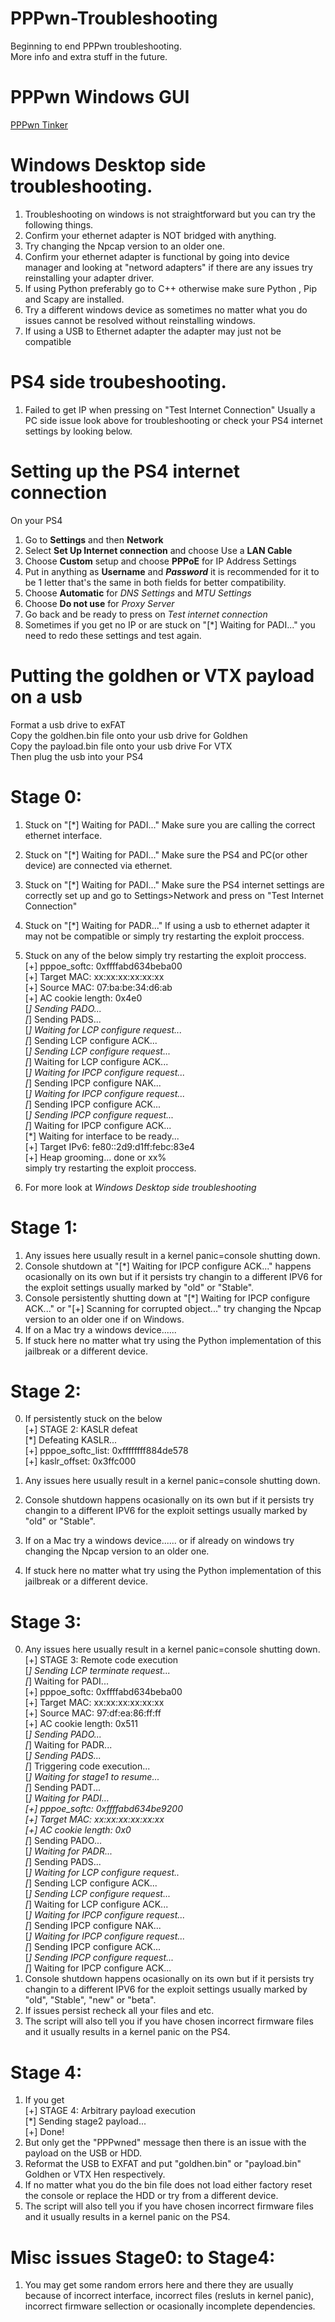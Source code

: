 # PPPwn-Troubleshooting     
Beginning to end PPPwn troubleshooting.   
More info and extra stuff in the future.    
      
# PPPwn Windows GUI 
[PPPwn Tinker](https://github.com/DrYenyen/PPPwn-Tinker-GUI)    
      

# Windows Desktop side troubleshooting.     
1. Troubleshooting on windows is not straightforward but you can try the following things.
2. Confirm your ethernet adapter is NOT bridged with anything. 
3. Try changing the Npcap version to an older one.         
4. Confirm your ethernet adapter is functional by going into device manager and looking at "netword adapters" if there are any issues try reinstalling your adapter driver. 
5. If using Python preferably go to C++ otherwise make sure Python , Pip and Scapy are installed.   
6. Try a different windows device as sometimes no matter what you do issues cannot be resolved without reinstalling windows.      
6. If using a USB to Ethernet adapter the adapter may just not be compatible
       
# PS4 side troubeshooting.         
1. Failed to get IP when pressing on "Test Internet Connection" Usually a PC side issue look above for troubleshooting or check your PS4 internet settings by looking below.      
           
# Setting up the PS4 internet connection  
On your PS4  
1. Go to **Settings** and then **Network**   
2. Select **Set Up Internet connection** and choose Use a **LAN Cable**  
3. Choose **Custom** setup and choose **PPPoE** for IP Address Settings  
4. Put in anything as **Username** and ***Password*** it is recommended for it to be 1 letter that's the same in both fields for better compatibility.
5. Choose **Automatic** for *DNS Settings* and *MTU Settings*
6. Choose **Do not use** for *Proxy Server*   
7. Go back and be ready to press on *Test internet connection*       
8. Sometimes if you get no IP or are stuck on   "[*] Waiting for PADI..." you need to redo these settings and test again.   
     
# Putting the goldhen or VTX payload on a usb          
Format a usb drive to exFAT               
Copy the goldhen.bin file onto your usb drive  for Goldhen          
Copy the payload.bin file onto your usb drive  For VTX           
Then plug the usb into your PS4              
       

# Stage 0:         
1. Stuck on "[*] Waiting for PADI..." Make sure you are calling the correct ethernet interface.       
2. Stuck on "[*] Waiting for PADI..." Make sure the PS4 and PC(or other device) are connected via ethernet.          
3. Stuck on "[*] Waiting for PADI..." Make sure the PS4 internet settings are correctly set up and go to Settings>Network and press on "Test Internet Connection"     
4. Stuck on "[*] Waiting for PADR..." If using a usb to ethernet adapter it may not be compatible or simply try restarting the exploit proccess.   
5. Stuck on any of the below simply try restarting the exploit proccess.        
[+] pppoe_softc: 0xffffabd634beba00     
[+] Target MAC: xx:xx:xx:xx:xx:xx     
[+] Source MAC: 07:ba:be:34:d6:ab     
[+] AC cookie length: 0x4e0    
[*] Sending PADO...   
[*] Sending PADS...    
[*] Waiting for LCP configure request...    
[*] Sending LCP configure ACK...    
[*] Sending LCP configure request...    
[*] Waiting for LCP configure ACK...    
[*] Waiting for IPCP configure request...      
[*] Sending IPCP configure NAK...    
[*] Waiting for IPCP configure request...     
[*] Sending IPCP configure ACK...      
[*] Sending IPCP configure request...    
[*] Waiting for IPCP configure ACK...      
[*] Waiting for interface to be ready...     
[+] Target IPv6: fe80::2d9:d1ff:febc:83e4    
[+] Heap grooming... done or xx%       
simply try restarting the exploit proccess. 
      
4. For more look at *Windows Desktop side troubleshooting*            
       
	   
# Stage 1:
1. Any issues here usually result in a kernel panic=console shutting down.       
2. Console shutdown at "[*] Waiting for IPCP configure ACK..." happens ocasionally on its own but if it persists try changin to a different IPV6 for the exploit settings usually marked by "old" or "Stable".     
3. Console persistently shutting down at "[*] Waiting for IPCP configure ACK..." or "[+] Scanning for corrupted object..." try changing the Npcap version to an older one if on Windows.      
4. If on a Mac try a windows device......    
5. If stuck here no matter what try using the Python implementation of this jailbreak or a different device.         
      

# Stage 2:     
0. If persistently stuck on the below  
[+] STAGE 2: KASLR defeat      
[*] Defeating KASLR...     
[+] pppoe_softc_list: 0xffffffff884de578    
[+] kaslr_offset: 0x3ffc000      
      
1. Any issues here usually result in a kernel panic=console shutting down.       
2. Console shutdown happens ocasionally on its own but if it persists try changin to a different IPV6 for the exploit settings usually marked by "old" or "Stable".     
3. If on a Mac try a windows device......    or if already on windows try changing the Npcap version to an older one.     
4. If stuck here no matter what try using the Python implementation of this jailbreak or a different device.    
       

# Stage 3:             
0. Any issues here usually result in a kernel panic=console shutting down.        
[+] STAGE 3: Remote code execution    
[*] Sending LCP terminate request...    
[*] Waiting for PADI...    
[+] pppoe_softc: 0xffffabd634beba00    
[+] Target MAC: xx:xx:xx:xx:xx:xx      
[+] Source MAC: 97:df:ea:86:ff:ff    
[+] AC cookie length: 0x511    
[*] Sending PADO...    
[*] Waiting for PADR...     
[*] Sending PADS...     
[*] Triggering code execution...     
[*] Waiting for stage1 to resume...      
[*] Sending PADT...     
[*] Waiting for PADI...        
[+] pppoe_softc: 0xffffabd634be9200      
[+] Target MAC: xx:xx:xx:xx:xx:xx     
[+] AC cookie length: 0x0      
[*] Sending PADO...     
[*] Waiting for PADR...      
[*] Sending PADS...     
[*] Waiting for LCP configure request..     
[*] Sending LCP configure ACK...     
[*] Sending LCP configure request...     
[*] Waiting for LCP configure ACK...     
[*] Waiting for IPCP configure request...     
[*] Sending IPCP configure NAK...         
[*] Waiting for IPCP configure request...          
[*] Sending IPCP configure ACK...     
[*] Sending IPCP configure request...      
[*] Waiting for IPCP configure ACK...            
1. Console shutdown happens ocasionally on its own but if it persists try changin to a different IPV6 for the exploit settings usually marked by "old", "Stable", "new" or "beta".      
2. If issues persist recheck all your files and etc.        
3. The script will also tell you if you have chosen incorrect firmware files and it usually results in a kernel panic on the PS4. 

# Stage 4:   
1. If you get     
[+] STAGE 4: Arbitrary payload execution    
[*] Sending stage2 payload...     
[+] Done!      
2. But only get the "PPPwned" message then there is an issue with the payload on the USB or HDD.      
3. Reformat the USB to EXFAT and put "goldhen.bin" or "payload.bin" Goldhen or VTX Hen respectively.        
4. If no matter what you do the bin file does not load either factory reset the console or replace the HDD or try from a different device.    
5. The script will also tell you if you have chosen incorrect firmware files and it usually results in a kernel panic on the PS4.  
      
# Misc issues Stage0: to Stage4:    
1. You may get some random errors here and there they are usually because of incorrect interface, incorrect files (resluts in kernel panic), incorrect firmware sellection or ocasionally incomplete dependencies.     


